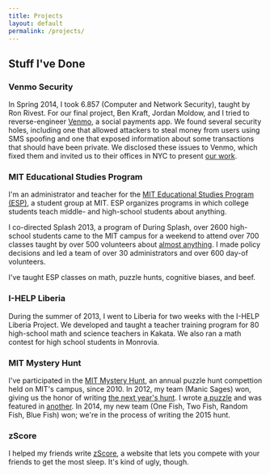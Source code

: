 ```yaml
---
title: Projects
layout: default
permalink: /projects/
---
```


## Stuff I've Done ##

### Venmo Security ###

In Spring 2014, I took 6.857 (Computer and Network Security), taught by Ron Rivest. For our final project, Ben Kraft, Jordan Moldow, and I tried to reverse-engineer [Venmo](https://venmo.com), a social payments app. We found several security holes, including one that allowed attackers to steal money from users using SMS spoofing and one that exposed information about some transactions that should have been private. We disclosed these issues to Venmo, which fixed them and invited us to their offices in NYC to present [our work](/files/venmo.pdf).

### MIT Educational Studies Program ###

I'm an administrator and teacher for the [MIT Educational Studies Program (ESP)](http://esp.mit.edu), a student group at MIT. ESP organizes programs in which college students teach middle- and high-school students about anything.

I co-directed Splash 2013, a program of  During Splash, over 2600 high-school students came to the MIT campus for a weekend to attend over 700 classes taught by over 500 volunteers about [almost anything](https://esp.mit.edu/learn/Splash/2013/catalog). I made policy decisions and led a team of over 30 administrators and over 600 day-of volunteers.

I've taught ESP classes on math, puzzle hunts, cognitive biases, and beef.

### I-HELP Liberia ###
During the summer of 2013, I went to Liberia for two weeks with the I-HELP Liberia Project. We developed and taught a teacher training program for 80 high-school math and science teachers in Kakata. We also ran a math contest for high school students in Monrovia.

### MIT Mystery Hunt ###

I've participated in the [MIT Mystery Hunt](http://web.mit.edu/puzzle/www/), an annual puzzle hunt compettion held on MIT's campus, since 2010. In 2012, my team (Manic Sages) won, giving us the honor of writing [the next year's hunt](http://web.mit.edu/puzzle/www/2013/). I wrote [a puzzle](http://web.mit.edu/puzzle/www/2013/coinheist.com/feynman/funny_story/) and was featured in [another](http://web.mit.edu/puzzle/www/2013/coinheist.com/feynman/cambridge_waldo/). In 2014, my new team (One Fish, Two Fish, Random Fish, Blue Fish) won; we're in the process of writing the 2015 hunt.

### zScore ###
I helped my friends write [zScore](http://zscore.mit.edu), a website that lets you compete with your friends to get the most sleep. It's kind of ugly, though.
